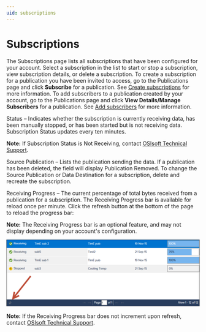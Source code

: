 ```yaml
---
uid: subscriptions
---
```


# Subscriptions

The Subscriptions page lists all subscriptions that have been configured for your account. Select a subscription in the list to start or stop a subscription, view subscription details, or delete a subscription. To create a subscription for a publication you have been invited to access, go to the Publications page and click **Subscribe** for a publication. See [Create subscriptions](xref:create-subscriptions) for more information. To add subscribers to a publication created by your account, go to the Publications page and click **View Details/Manage Subscribers** for a publication. See [Add subscribers](xref:add-subscribers) for more information.
 
Status – Indicates whether the subscription is currently receiving data, has been manually stopped, or has been started but is not receiving data. Subscription Status updates every ten minutes.

**Note:**  If Subscription Status is Not Receiving, contact [OSIsoft Technical Support](https://my.osisoft.com/).

Source Publication – Lists the publication sending the data. If a publication has been deleted, the field will display Publication Removed. To change the Source Publication or Data Destination for a subscription, delete and recreate the subscription.
 
Receiving Progress – The current percentage of total bytes received from a publication for a subscription. The Receiving Progress bar is available for reload once per minute. Click the refresh button at the bottom of the page to reload the progress bar:

**Note:** The Receiving Progress bar is an optional feature, and may not display depending on your account's configuration.

![Receiving Progress bar](images/sub_progressbarreload.png)

**Note:** If the Receiving Progress bar does not increment upon refresh, contact [OSIsoft Technical Support](https://my.osisoft.com/).
